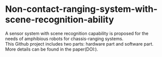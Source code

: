# Non-contact-ranging-system-with-scene-recognition-ability
A sensor system with scene recognition capability is proposed for the needs of amphibious robots for chassis-ranging systems.
\
This Github project includes two parts: hardware part and software part.
\
More details can be found in the paper(DOI:).
